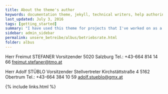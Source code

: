 ```yaml
---
title: About the theme's author
keywords: documentation theme, jekyll, technical writers, help authoring tools, hat replacements
last_updated: July 3, 2016
tags: [getting_started]
summary: "I have used this theme for projects that I've worked on as a professional technical writer."
sidebar: admin_sidebar
permalink: unsere_betreibe/albus/betriebsrate.html
folder: albus
---
```


Herr Freimut STEFANER 
Vorsitzender
5020 Salzburg 
Tel.: +43-664 814 14 66 
freimut.stefaner@tmo.at

Herr Adolf STÜBLO 
Vorsitzender Stellvertreter
Kirchstättstraße 4
5162 Obertrum 
Tel.: +43-664 384 10 59 
adolf.stueblo@gmx.at


{% include links.html %}
